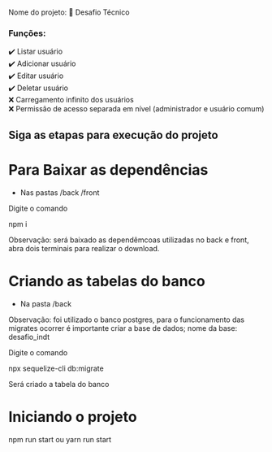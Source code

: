 #
Nome do projeto: 
🚀 Desafio Técnico

### Funções: 
✔️ Listar usuário <br />
✔️ Adicionar usuário <br />
✔️ Editar usuário <br />
✔️ Deletar usuário <br />
❌ Carregamento infinito dos usuários <br />
❌ Permissão de acesso separada em nível (administrador e usuário comum) <br />

## Siga as etapas para execução do projeto


# Para Baixar as dependências 
- Nas pastas 
/back
/front

Digite o comando

npm i


Observação: será baixado as dependêmcoas utilizadas no back e front, abra dois terminais para realizar o download.

# Criando as tabelas do banco
- Na pasta
/back


Observação: foi utilizado o banco postgres, para o funcionamento das migrates ocorrer é importante criar a base de dados;
nome da base: desafio_indt

Digite o comando

npx sequelize-cli db:migrate

Será criado a tabela do banco




# Iniciando o projeto
npm run start
ou
yarn run start